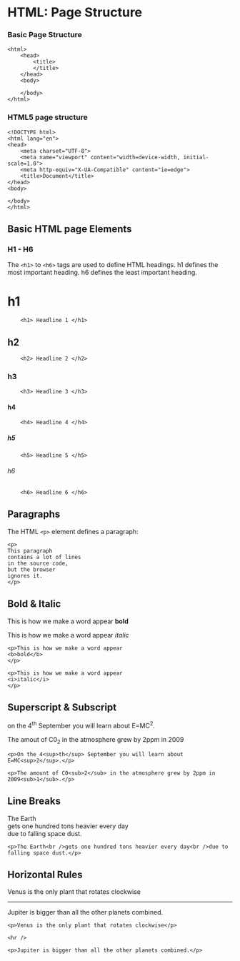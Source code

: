 # HTML: Page Structure

### Basic Page Structure
```
<html>
    <head>
        <title>
        </title>
    </head>
    <body>

    </body>
</html>
```

### HTML5 page structure

```
<!DOCTYPE html>
<html lang="en">
<head>
    <meta charset="UTF-8">
    <meta name="viewport" content="width=device-width, initial-scale=1.0">
    <meta http-equiv="X-UA-Compatible" content="ie=edge">
    <title>Document</title>
</head>
<body>
    
</body>
</html>
```
## Basic HTML page Elements
### H1 - H6
The `<h1>` to `<h6>` tags are used to define HTML headings.
h1 defines the most important heading. h6 defines the least important heading.



# h1
```
    <h1> Headline 1 </h1>
```

## h2
```
    <h2> Headline 2 </h2>
```

### h3
```
    <h3> Headline 3 </h3>
```

#### h4
```
    <h4> Headline 4 </h4>
```

##### h5
```
    <h5> Headline 5 </h5>
```

###### h6
```
    <h6> Headline 6 </h6>
```

## Paragraphs
The HTML `<p>` element defines a paragraph:
```
<p>
This paragraph
contains a lot of lines
in the source code,
but the browser 
ignores it.
</p>

```

## Bold & Italic
This is how we make a word appear **bold**

This is how we make a word appear *italic*

```
<p>This is how we make a word appear 
<b>bold</b>
</p>

<p>This is how we make a word appear 
<i>italic</i>
</p>
```

## Superscript & Subscript
on the 4<sup>th</sup> September you will learn about E=MC<sup>2</sup>.

The amout of C0<sub>2</sub> in the atmosphere grew by 2ppm in 2009

```
<p>On the 4<sup>th</sup> September you will learn about E=MC<sup>2</sup>.</p>

<p>The amount of C0<sub>2</sub> in the atmosphere grew by 2ppm in
2009<sub>1</sub>.</p>

```
## Line Breaks
<p>The Earth<br />gets one hundred tons heavier every day<br />due to falling space dust.</p>

```
<p>The Earth<br />gets one hundred tons heavier every day<br />due to falling space dust.</p>
```
## Horizontal Rules
<p>Venus is the only plant that rotates clockwise</p>

<hr />

<p>Jupiter is bigger than all the other planets combined.</p>

```
<p>Venus is the only plant that rotates clockwise</p>

<hr />

<p>Jupiter is bigger than all the other planets combined.</p>

```


